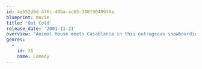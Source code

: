 ```yaml
---
id: 4e552d0d-476c-40ba-ac65-388f90499f0a
blueprint: movie
title: 'Out Cold'
release_date: '2001-11-21'
overview: "Animal House meets Casablanca in this outrageous snowboarding comedy. Rick Rambis and his friends are having the time of their lives on Bull Mountain until the legendary Papa Muntz' son decides to sell the mountain to sleazy land developer John Majors, having the staff fired and turning Bull Mountain into 'Yuppieville'."
genres:
  -
    id: 35
    name: Comedy
---
```

